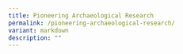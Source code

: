 ```yaml
---
title: Pioneering Archaeological Research
permalink: /pioneering-archaeological-research/
variant: markdown
description: ""
---
```

